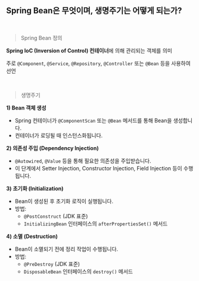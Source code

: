 ## Spring Bean은 무엇이며, 생명주기는 어떻게 되는가?

<br/>

> Spring Bean 정의
>

**Spring IoC (Inversion of Control) 컨테이너**에 의해 관리되는 객체를 의미

주로 `@Component`, `@Service`, `@Repository`, `@Controller` 또는 `@Bean` 등을 사용하여 선언

<br/>

> 생명주기
>

**1) Bean 객체 생성**

- Spring 컨테이너가 `@ComponentScan` 또는 `@Bean` 메서드를 통해 Bean을 생성합니다.
- 컨테이너가 로딩될 때 인스턴스화됩니다.

**2) 의존성 주입 (Dependency Injection)**

- `@Autowired`, `@Value` 등을 통해 필요한 의존성을 주입받습니다.
- 이 단계에서 Setter Injection, Constructor Injection, Field Injection 등이 수행됩니다.

**3) 초기화 (Initialization)**

- Bean이 생성된 후 초기화 로직이 실행됩니다.
- 방법:
    - `@PostConstruct` (JDK 표준)
    - `InitializingBean` 인터페이스의 `afterPropertiesSet()` 메서드

**4) 소멸 (Destruction)**

- Bean이 소멸되기 전에 정리 작업이 수행됩니다.
- 방법:
    - `@PreDestroy` (JDK 표준)
    - `DisposableBean` 인터페이스의 `destroy()` 메서드